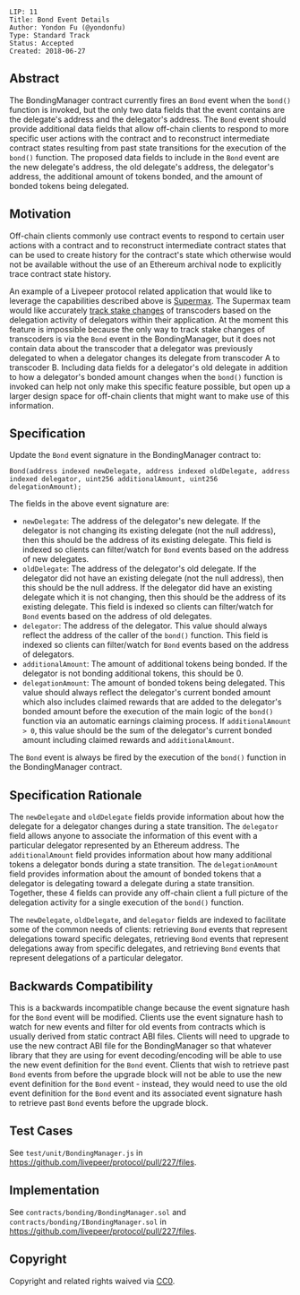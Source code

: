     LIP: 11
    Title: Bond Event Details
    Author: Yondon Fu (@yondonfu)
    Type: Standard Track
    Status: Accepted
    Created: 2018-06-27

## Abstract

The BondingManager contract currently fires an `Bond` event when the `bond()` function is invoked, but the only two data fields that the event contains are 
the delegate's address and the delegator's address. The `Bond` event should provide additional data fields that allow off-chain clients to respond to 
more specific user actions with the contract and to reconstruct intermediate contract states resulting from past state transitions for the 
execution of the `bond()` function. The proposed data fields to include in the `Bond` event are the new delegate's address, the old delegate's address, the delegator's address, the additional amount of tokens bonded, and the amount of bonded tokens being delegated.

## Motivation

Off-chain clients commonly use contract events to respond to certain user actions with a contract and to reconstruct intermediate contract states that 
can be used to create history for the contract's state which otherwise would not be available without the use of an Ethereum archival node to explicitly 
trace contract state history. 

An example of a Livepeer protocol related application that would like to leverage the capabilities described above is [Supermax](https://www.supermax.cool/livepeer). 
The Supermax team would like accurately [track stake changes](https://github.com/livepeer/protocol/issues/224) of transcoders based on the delegation activity of delegators within their application. At the 
moment this feature is impossible because the only way to track stake changes of transcoders is via the `Bond` event in the BondingManager, but it does not 
contain data about the transcoder that a delegator was previously delegated to when a delegator changes its delegate from transcoder A to transcoder B. Including 
data fields for a delegator's old delegate in addition to how a delegator's bonded amount changes when the `bond()` function is invoked can help 
not only make this specific feature possible, but open up a larger design space for off-chain clients that might want to make use of this information.

## Specification

Update the `Bond` event signature in the BondingManager contract to:

```
Bond(address indexed newDelegate, address indexed oldDelegate, address indexed delegator, uint256 additionalAmount, uint256 delegationAmount);
```

The fields in the above event signature are:
- `newDelegate`: The address of the delegator's new delegate. If the delegator is not changing its existing delegate (not the null address), then 
this should be the address of its existing delegate. This field is indexed so clients can filter/watch for `Bond` events based on the address of new delegates.
- `oldDelegate`: The address of the delegator's old delegate. If the delegator did not have an existing delegate (not the null address), then
this should be the null address. If the delegator did have an existing delegate which it is not changing, then this should be the address of its existing delegate. This field is indexed so clients can filter/watch for `Bond` events based on the address of old delegates.
- `delegator`: The address of the delegator. This value should always reflect the address of the caller of the `bond()` function. This field is indexed so clients can filter/watch for `Bond` events based on the address of delegators.
- `additionalAmount`: The amount of additional tokens being bonded. If the delegator is not bonding additional tokens, this should be 0.
- `delegationAmount`: The amount of bonded tokens being delegated. This value should always reflect the delegator's current bonded amount which also includes claimed rewards that are added to the delegator's bonded amount before the execution of the main logic of the `bond()` function via an automatic earnings claiming process. If `additionalAmount > 0`, this value should be the sum of the delegator's current bonded amount including claimed rewards and `additionalAmount`.

The `Bond` event is always be fired by the execution of the `bond()` function in the BondingManager contract.

## Specification Rationale

The `newDelegate` and `oldDelegate` fields provide information about how the delegate for a delegator changes during a state transition. The `delegator` field allows anyone to associate the information of this event with a particular delegator represented by an Ethereum address. The `additionalAmount` field provides information about how many additional tokens a delegator bonds during a state transition. The `delegationAmount` field provides information about the amount of bonded tokens that a delegator is delegating toward a delegate during a state transition. Together, these 4 fields can provide any off-chain client a full picture of the delegation activity for a single execution of the `bond()` function.

The `newDelegate`, `oldDelegate`, and `delegator` fields are indexed to facilitate some of the common needs of clients: retrieving `Bond` events that represent delegations toward specific delegates, retrieving `Bond` events that represent delegations away from specific delegates, and retrieving `Bond` events that represent delegations of a particular delegator.

## Backwards Compatibility

This is a backwards incompatible change because the event signature hash for the `Bond` event will be modified. Clients use the event signature hash to watch for new events and filter for old events from contracts which is usually derived from static contract ABI files. Clients will need to upgrade to use the new contract ABI file for the BondingManager so that whatever library that they are using for event decoding/encoding will be able to use the new event definition for the `Bond` event. Clients that wish to retrieve past `Bond` events from before the upgrade block will not be able to use the new event definition for the `Bond` event - instead, they would need to use the old event definition for the `Bond` event and its associated event signature hash to retrieve past `Bond` events before the upgrade block.

## Test Cases

See `test/unit/BondingManager.js` in https://github.com/livepeer/protocol/pull/227/files.

## Implementation

See `contracts/bonding/BondingManager.sol` and `contracts/bonding/IBondingManager.sol` in https://github.com/livepeer/protocol/pull/227/files.

## Copyright

Copyright and related rights waived via [CC0](https://creativecommons.org/publicdomain/zero/1.0/).
